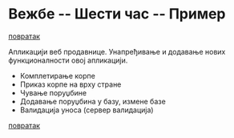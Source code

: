 # Вежбе -- Шести час -- Пример

[повратак](../../README.md)

Aпликацији веб продавнице. Унапређивање и додавање нових функционалности овој апликацији.

* Комплетирање корпе
* Приказ корпе на врху стране
* Чување поруџбине
* Додавање поруџбина у базу, измене базе
* Валидација уноса (сервер валидација)

[повратак](../../README.md)
